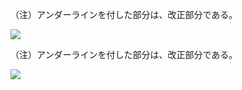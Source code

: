（注）アンダーラインを付した部分は、改正部分である。

![](https://www.nta.go.jp/tmp/4cc372f7-dff8-4b27-9cbe-70c501462b2a/images/7c1449cf2f4d7ebc125c9c146f66f4fe781e7b0d85b730e34944e0a23aad6e04.jpg)

（注）アンダーラインを付した部分は、改正部分である。

![](https://www.nta.go.jp/tmp/4cc372f7-dff8-4b27-9cbe-70c501462b2a/images/3df402784662ed75c08f9e8905bc92b18bb48655105d5ee9dfc2422b7e28e56c.jpg)